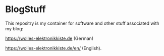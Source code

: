 # BlogStuff

This repositry is my container for software and other stuff associated with my blog:

https://wolles-elektronikkiste.de      (German)

https://wolles-elektronikkiste.de/en/  (English).
